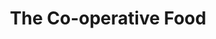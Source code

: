 ---
title: "The Co-operative Food"
url: /hamble-le-rice-southampton/the-co-operative-food/
shop: supermarket
---